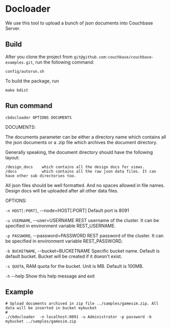 Docloader
=============

We use this tool to upload a bunch of json documents into Couchbase Server. 

Build
-------

After you clone the project from `git@github.com:couchbase/couchbase-examples.git`, run the following command:

    config/autorun.sh

To build the package, run

    make bdist

Run command
------------

    cbdocloader OPTIONS DOCUMENTS

DOCUMENTS:

The documents parameter can be either a directory name which contains all the json documents or a .zip file which archives
the document directory. 

Generally speaking, the document directory should have the following layout:
    
    /design_docs    which contains all the design docs for views.
    /docs           which contains all the raw json data files. It can have other sub directories too.

All json files should be well formatted. And no spaces allowed in file names. Design docs will be uploaded after all other data files.

OPTIONS:

  `-n HOST[:PORT]`, --node=HOST[:PORT] Default port is 8091

  `-u USERNAME`, --user=USERNAME       REST username of the cluster. It can be specified in environment variable REST_USERNAME.

  `-p PASSWORD`, --password=PASSWORD   REST password of the cluster. It can be specified in environment variable REST_PASSWORD.

  `-b BUCKETNAME`, --bucket=BUCKETNAME Specific bucket name. Default is default bucket. Bucket will be created if it doesn't exist.

  `-s QUOTA`,                          RAM quota for the bucket. Unit is MB. Default is 100MB.

  `-h` --help                          Show this help message and exit

Example
-------

    # Upload documents archived in zip file ../samples/gamesim.zip. All data will be inserted in bucket mybucket
    #
    ./cbdocloader  -n localhost:8091 -u Administrator -p password -b mybucket ../samples/gamesim.zip